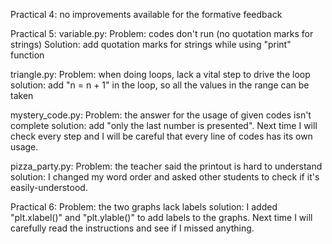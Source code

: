 Practical 4:
no improvements available for the formative feedback

Practical 5:
  variable.py:
    Problem: codes don't run (no quotation marks for strings)
    Solution: add quotation marks for strings while using "print" function
    
  triangle.py:
    Problem: when doing loops, lack a vital step to drive the loop
    solution: add "n = n + 1" in the loop, so all the values in the range can be taken
    
  mystery_code.py:
    Problem: the answer for the usage of given codes isn't complete
    solution: add "only the last number is presented". 
              Next time I will check every step and I will be careful that every line of codes has its own usage.
   
  pizza_party.py:
    Problem: the teacher said the printout is hard to understand
    solution: I changed my word order and asked other students to check if it's easily-understood.
             
Practical 6: 
Problem: the two graphs lack labels
solution: I added "plt.xlabel()" and "plt.ylable()" to add labels to the graphs.
          Next time I will carefully read the instructions and see if I missed anything.
